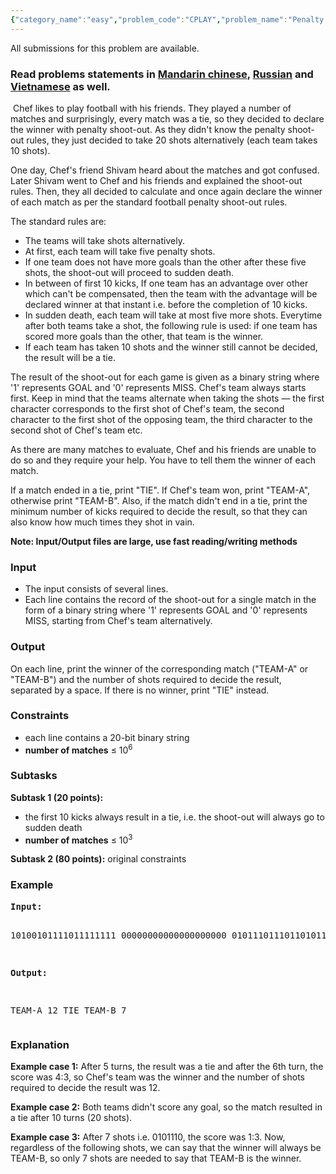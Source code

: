 ```yaml
---
{"category_name":"easy","problem_code":"CPLAY","problem_name":"Penalty Shoot-out","languages_supported":{"0":"ADA","1":"ASM","2":"BASH","3":"BF","4":"C","5":"CAML","6":"CLOJ","7":"CLPS","8":"COB","9":"CPP 4.3.2","10":"CPP 6.3","11":"CPP14","12":"CS2","13":"D","14":"ERL","15":"FORT","16":"FS","17":"GO","18":"HASK","19":"ICK","20":"ICON","21":"JAVA","22":"JS","23":"kotlin","24":"LISP clisp","25":"LISP sbcl","26":"LUA","27":"NEM","28":"NICE","29":"NODEJS","30":"PAS fpc","31":"PAS gpc","32":"PERL","33":"PERL6","34":"PHP","35":"PIKE","36":"PRLG","37":"PYPY","38":"PYTH","39":"PYTH 3.5","40":"RUBY","41":"rust","42":"SCALA","43":"SCM chicken","44":"SCM guile","45":"SCM qobi","46":"ST","47":"swift","48":"TCL","49":"TEXT","50":"WSPC"},"max_timelimit":2,"source_sizelimit":50000,"problem_author":"shivam496","problem_tester":null,"date_added":"28-11-2017","tags":{"0":"dec17","1":"shivam496"},"editorial_url":"https://discuss.codechef.com/problems/CPLAY","time":{"view_start_date":1512984600,"submit_start_date":1512984600,"visible_start_date":1512984600,"end_date":1735669800},"layout":"problem"}
---
```

<span class="solution-visible-txt">All submissions for this problem are available.</span><h3>Read problems statements in <a target="_blank" 
href="http://www.codechef.com/download/translated/DEC17/mandarin/CPLAY.pdf">Mandarin chinese</a>, <a target="_blank" 
href="http://www.codechef.com/download/translated/DEC17/russian/CPLAY.pdf">Russian</a> and <a target="_blank" 
href="http://www.codechef.com/download/translated/DEC17/vietnamese/CPLAY.pdf">Vietnamese</a> as well.</h3>

<p> Chef likes to play football with his friends. They played a number of matches and surprisingly, every match was a tie, so they decided to declare the winner with penalty shoot-out. As they didn't know the penalty shoot-out rules, they just decided to take 20 shots alternatively (each team takes 10 shots).</p>

<p>One day, Chef's friend Shivam heard about the matches and got confused. Later Shivam went to Chef and his friends and explained the shoot-out rules. Then, they all decided to calculate and once again declare the winner of each match as per the standard football penalty shoot-out rules.</p>

<p>The standard rules are:
<ul>
<li>The teams will take shots alternatively.</li>
<li>At first, each team will take five penalty shots.</li>
<li>If one team does not have more goals than the other after these five shots, the shoot-out will proceed to sudden death.</li>
<li>In between of first 10 kicks, If one team has an advantage over other which can't be compensated, then the team with the advantage will be declared winner at that instant i.e. before the completion of 10 kicks.</li>
<li>In sudden death, each team will take at most five more shots. Everytime after both teams take a shot, the following rule is used: if one team has scored more goals than the other, that team is the winner.</li>
<li>If each team has taken 10 shots and the winner still cannot be decided, the result will be a tie.</li>
</ul>
</p>

<p>The result of the shoot-out for each game is given as a binary string where '1' represents GOAL and '0' represents MISS. Chef's team always starts first. Keep in mind that the teams alternate when taking the shots — the first character corresponds to the first shot of Chef's team, the second character to the first shot of the opposing team, the third character to the second shot of Chef's team etc.</p>

<p>As there are many matches to evaluate, Chef and his friends are unable to do so and they require your help. You have to tell them the winner of each match.</p>

<p>If a match ended in a tie, print "TIE". If Chef's team won, print "TEAM-A", otherwise print "TEAM-B". Also, if the match didn't end in a tie, print the minimum number of kicks required to decide the result, so that they can also know how much times they shot in vain.</p>


<p>
<b>Note: Input/Output files are large, use fast reading/writing methods</b>
</p>
<h3>Input</h3>
<p><ul>
<li>The input consists of several lines.</li>
<li>Each line contains the record of the shoot-out for a single match in the form of a binary string where '1' represents GOAL and '0' represents MISS, starting from Chef's team alternatively.</li>
</ul></p>

<h3>Output</h3>
<p>On each line, print the winner of the corresponding match ("TEAM-A" or "TEAM-B") and the number of shots required to decide the result, separated by a space. If there is no winner, print "TIE" instead.</p>

<h3>Constraints</h3>
<ul>
<li>each line contains a 20-bit binary string</li>
<li><b>number of matches</b> ≤ 10<sup>6</sup></li>
</ul>

<h3>Subtasks</h3>

<p>
<b>Subtask 1 (20 points):</b>
<ul>
<li>the first 10 kicks always result in a tie, i.e. the shoot-out will always go to sudden death</li>
<li><b>number of matches</b> ≤ 10<sup>3</sup></li>
</ul>
</p>

<p>
<b>Subtask 2 (80 points):</b> original constraints
</p>

<h3>Example</h3>
<pre><b>Input:</b>

10100101111011111111
00000000000000000000
01011101110110101111

<b>Output:</b>

TEAM-A 12
TIE
TEAM-B 7
</pre>

<h3>Explanation</h3>
<p><b>Example case 1:</b> After 5 turns, the result was a tie and after the 6th turn, the score was 4:3, so Chef's team was the winner and the number of shots required to decide the result was 12.</p>
<p><b>Example case 2:</b> Both teams didn't score any goal, so the match resulted in a tie after 10 turns (20 shots). </p>
<p><b>Example case 3:</b> After 7 shots i.e. 0101110, the score was 1:3. Now, regardless of the following shots, we can say that the winner will always be TEAM-B, so only 7 shots are needed to say that TEAM-B is the winner.</p>